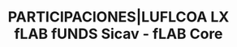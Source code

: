 ---
layout: asset
title: PARTICIPACIONES|LUFLCOA LX fLAB fUNDS Sicav - fLAB Core
isin: LU1805616502
---